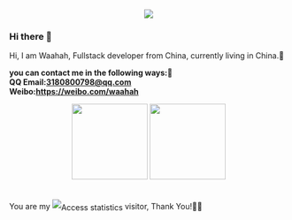 <h1 align="center">
  <a href="https://waahah.github.io/">
    <img src="https://readme-typing-svg.herokuapp.com/?lines=echo(%22Hello%2C%20World!%22);PHP+is+the+best+language+in+the+world！&center=true&size=27&width=600">
  </a>
</h1>
   
### Hi there 👋

   <p>Hi, I am Waahah, Fullstack developer from China, currently living in China.🌱 </p>
   
   <Strong> you can contact me in the following ways:💬</Strong><br>
   <Strong>QQ Email:3180800798@qq.com</Strong></br>
   <Strong>Weibo:<a href='https://weibo.com/waahah' target='_blank'>https://weibo.com/waahah</a></Strong>
   
   <div align="center">
      <img height="137px" src="https://github-readme-stats.vercel.app/api?username=waahah&hide_title=true&hide_border=true&show_icons=trueline_height=21&text_color=000&icon_color=000&bg_color=0,ea6161,ffc64d,fffc4d,52fa5a&theme=graywhite" />
      <img height="137px" src="https://github-readme-stats.vercel.app/api/top-langs/?username=waahah&hide_title=true&hide_border=true&layout=compact&langs_count=6&text_color=000&icon_color=fff&bg_color=0,52fa5a,4dfcff,c64dff&theme=graywhite" />
   </div></br>
   <p style="height:30px; line-height:30px;">You are my  <img style="vertical-align:middle;" alt="Access statistics" src="https://profile-counter.glitch.me/waahah/count.svg">  visitor, Thank You!🎉🎉</p>

<!--
**waahah/waahah** is a ✨ _special_ ✨ repository because its `README.md` (this file) appears on your GitHub profile.

Here are some ideas to get you started:

- 🔭 I’m currently working on ...
- 🌱 I’m currently learning ...
- 👯 I’m looking to collaborate on ...
- 🤔 I’m looking for help with ...
- 💬 Ask me about ...
- 📫 How to reach me: ...
- 😄 Pronouns: ...
- ⚡ Fun fact: ...
-->
